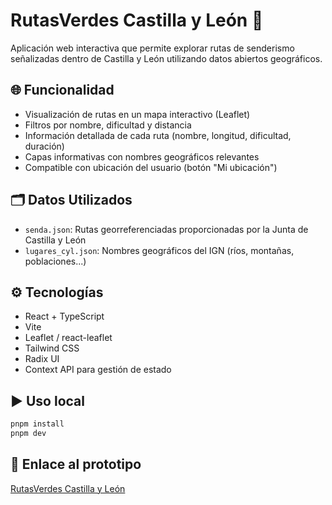 # RutasVerdes Castilla y León 🌿

Aplicación web interactiva que permite explorar rutas de senderismo señalizadas dentro de Castilla y León utilizando datos abiertos geográficos.

## 🌐 Funcionalidad

- Visualización de rutas en un mapa interactivo (Leaflet)
- Filtros por nombre, dificultad y distancia
- Información detallada de cada ruta (nombre, longitud, dificultad, duración)
- Capas informativas con nombres geográficos relevantes
- Compatible con ubicación del usuario (botón "Mi ubicación")

## 🗂️ Datos Utilizados

- `senda.json`: Rutas georreferenciadas proporcionadas por la Junta de Castilla y León
- `lugares_cyl.json`: Nombres geográficos del IGN (ríos, montañas, poblaciones...)

## ⚙️ Tecnologías

- React + TypeScript
- Vite
- Leaflet / react-leaflet
- Tailwind CSS
- Radix UI
- Context API para gestión de estado

## ▶️ Uso local

```bash
pnpm install
pnpm dev
```

## 🔗 Enlace al prototipo

[RutasVerdes Castilla y León](https://rutasverdes.vercel.app/)
